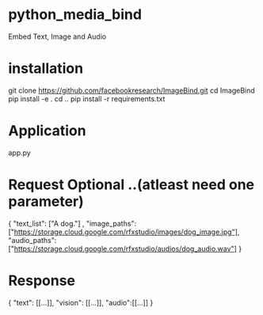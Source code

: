 # python_media_bind
Embed Text, Image and Audio


# installation
git clone https://github.com/facebookresearch/ImageBind.git
cd ImageBind
pip install -e .
cd ..
pip install -r requirements.txt

# Application 
app.py

# Request Optional ..(atleast need one parameter)
{
    "text_list": ["A dog."] ,
    "image_paths": ["https://storage.cloud.google.com/rfxstudio/images/dog_image.jpg"],
    "audio_paths": ["https://storage.cloud.google.com/rfxstudio/audios/dog_audio.wav"]
}

# Response
{
  "text": [[...]],
  "vision": [[...]],
  "audio":[[...]]
}